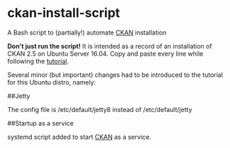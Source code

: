 # ckan-install-script
A Bash script to (partially!) automate [CKAN](http://ckan.org/) installation

**Don't just run the script!**
It is intended as a record of an installation of CKAN 2.5 on Ubuntu Server 16.04.
Copy and paste every line while following the [tutorial](http://docs.ckan.org/en/latest/maintaining/installing/index.html).

Several minor (but important) changes had to be introduced to the tutorial for this Ubuntu distro, namely:

##Jetty

The config file is /etc/default/jetty8 instead of /etc/default/jetty

##Startup as a service

systemd script added to start [CKAN](http://ckan.org/) as a service.
